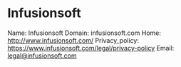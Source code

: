 
# Infusionsoft

Name: Infusionsoft
Domain: infusionsoft.com
Home: http://www.infusionsoft.com/
Privacy_policy: https://www.infusionsoft.com/legal/privacy-policy
Email: legal@infusionsoft.com
